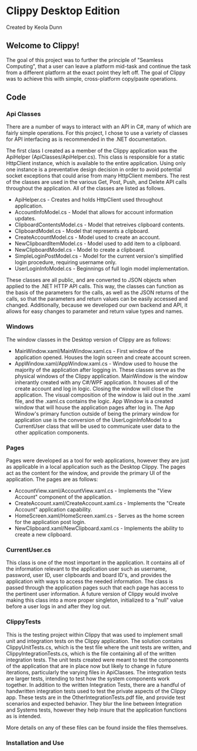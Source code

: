 # Clippy Desktop Edition
Created by Keola Dunn

## Welcome to Clippy!
The goal of this project was to further the principle of "Seamless Computing", that a user can leave a platform mid-task and continue the task from a different platform at the exact point they left off. The goal of Clippy was to achieve this with simple, cross-platform copy/paste operations.

## Code

### Api Classes
There are a number of ways to interact with an API in C#, many of which are fairly simple operations. For this project, I chose to use a variety of classes for API interfacing as is recommended in the .NET documentation. 

The first class I created as a member of the Clippy application was the ApiHelper (ApiClasses/ApiHelper.cs). This class is responsible for a static HttpClient instance, which is available to the entire application. Using only one instance is a preventative design decision in order to avoid potential socket exceptions that could arise from many HttpClient members. The rest of the classes are used in the various Get, Post, Push, and Delete API calls throughout the application. All of the classes are listed as follows.
- ApiHelper.cs - Creates and holds HttpClient used throughout application.
- AccountInfoModel.cs - Model that allows for account information updates. 
- ClipboardContentsModel.cs - Model that retreives clipboard contents.
- ClipboardModel.cs - Model that represents a clipboard.
- CreateAccountModel.cs - Model used to create an account.
- NewClipboardItemModel.cs - Model used to add item to a clipboard.
- NewClipboardModel.cs - Model to create a clipboard.
- SimpleLoginPostModel.cs - Model for the current version's simplified login procedure, requiring username only.
- UserLoginInfoModel.cs - Beginnings of full login model implementation.

These classes are all public, and are converted to JSON objects when applied to the .NET HTTP API calls. This way, the classes can function as the basis of the parameters for the calls, as well as the JSON returns of the calls, so that the parameters and return values can be easily accessed and changed. Additionally, because we developed our own backend and API, it allows for easy changes to parameter and return value types and names. 

### Windows
The window classes in the Desktop version of Clippy are as follows:
- MainWindow.xaml/MainWindow.xaml.cs - First window of the application opened. Houses the login screen and create account screen.
- AppWindow.xaml/AppWindow.xaml.cs - Window used to house the majority of the application after logging in.
These classes serve as the physical windows of the Clippy application. 
MainWindow is the window inherantly created with any C#/WPF application. It houses all of the create account and log in logic. Closing the window will close the application. The visual composition of the window is laid out in the .xaml file, and the .xaml.cs contains the logic.
App Window is a created window that will house the application pages after log in. The App Window's primary function outside of being the primary window for application use is the conversion of the UserLoginInfoModel to a CurrentUser class that will be used to communicate user data to the other application components. 

### Pages
Pages were developed as a tool for web applications, however they are just as applicable in a local application such as the Desktop Clippy. The pages act as the content for the window, and provide the primary UI of the application. The pages are as follows:
- AccountView.xaml/AccountView.xaml.cs - Implements the "View Account" component of the application.
- CreateAccount.xaml/CreateAccount.xaml.cs - Implements the "Create Account" application capability.
- HomeScreen.xaml/HomeScreen.xaml.cs - Serves as the home screen for the application post login.
- NewClipboard.xaml/NewClipboard.xaml.cs - Implements the ability to create a new clipboard.

### CurrentUser.cs
This class is one of the most important in the application. It contains all of the information relevant to the application user such as username, password, user ID, user clipboards and board ID's, and provides the application with ways to access the needed information. The class is passed through the application pages such that each page has access to the pertinent user information. A future version of Clippy would involve making this class into a more proper singleton, initialized to a "null" value before a user logs in and after they log out.

### ClippyTests
This is the testing project within Clippy that was used to implement small unit and integration tests on the Clippy application. The solution contains ClippyUnitTests.cs, which is the test file where the unit tests are written, and ClippyIntegrationTests.cs, which is the file containing all of the written integration tests. The unit tests created were meant to test the components of the application that are in place now but likely to change in future iterations, particularly the varying files in ApiClasses. The integration tests are larger tests, intending to test how the system components work together. In addition to the written Integration Tests, there are a handful of handwritten integration tests used to test the private aspects of the Clippy app. These tests are in the OtherIntegrationTests.pdf file, and provide test scenarios and expected behavior. They blur the line between Integration and Systems tests, however they help insure that the application functions as is intended. 



More details on any of these files can be found inside the files themselves.


### Installation and Use







